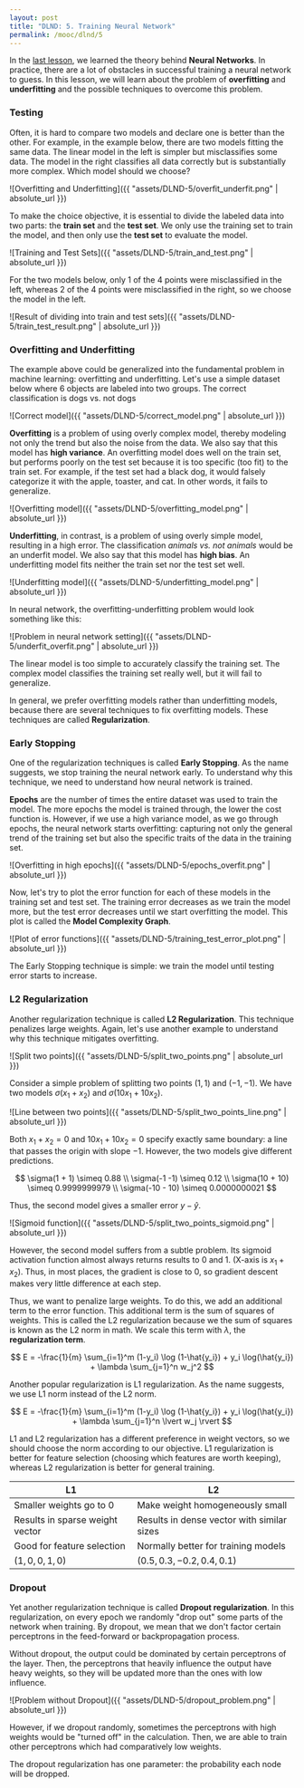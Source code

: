 ```yaml
---
layout: post
title: "DLND: 5. Training Neural Network"
permalink: /mooc/dlnd/5
---
```


In the [last lesson](/mooc/dlnd/3), we learned the theory behind **Neural Networks**. In practice, there are a lot of obstacles in successful training a neural network to guess. In this lesson, we will learn about the problem of **overfitting** and **underfitting** and the possible techniques to overcome this problem.

### Testing

Often, it is hard to compare two models and declare one is better than the other. For example, in the example below, there are two models fitting the same data. The linear model in the left is simpler but misclassifies some data. The model in the right classifies all data correctly but is substantially more complex. Which model should we choose?

![Overfitting and Underfitting]({{ "assets/DLND-5/overfit_underfit.png" | absolute_url }})

To make the choice objective, it is essential to divide the labeled data into two parts: the **train set** and the **test set**. We only use the training set to train the model, and then only use the **test set** to evaluate the model.

![Training and Test Sets]({{ "assets/DLND-5/train_and_test.png" | absolute_url }})

For the two models below, only 1 of the 4 points were misclassified in the left, whereas 2 of the 4 points were misclassified in the right, so we choose the model in the left.

![Result of dividing into train and test sets]({{ "assets/DLND-5/train_test_result.png" | absolute_url }})

### Overfitting and Underfitting

The example above could be generalized into the fundamental problem in machine learning: overfitting and underfitting. Let's use a simple dataset below where 6 objects are labeled into two groups. The correct classification is dogs vs. not dogs

![Correct model]({{ "assets/DLND-5/correct_model.png" | absolute_url }})

**Overfitting** is a problem of using overly complex model, thereby modeling not only the trend but also the noise from the data. We also say that this model has **high variance**. An overfitting model does well on the train set, but performs poorly on the test set because it is too specific (too fit) to the train set.  For example, if the test set had a black dog, it would falsely categorize it with the apple, toaster, and cat. In other words, it fails to generalize.

![Overfitting model]({{ "assets/DLND-5/overfitting_model.png" | absolute_url }})

 **Underfitting**, in contrast, is a problem of using overly simple model, resulting in a high error.  The classification *animals vs. not animals* would be an underfit model. We also say that this model has **high bias**. An underfitting model fits neither the train set nor the test set well.

![Underfitting model]({{ "assets/DLND-5/underfitting_model.png" | absolute_url }})

In neural network, the overfitting-underfitting problem would look something like this:

![Problem in neural network setting]({{ "assets/DLND-5/underfit_overfit.png" | absolute_url }})

The linear model is too simple to accurately classify the training set. The complex model classifies the training set really well, but it will fail to generalize.

In general, we prefer overfitting models rather than underfitting models, because there are several techniques to fix overfitting models. These techniques are called **Regularization**.

### Early Stopping

One of the regularization techniques is called **Early Stopping**. As the name suggests, we stop training the neural network early. To understand why this technique, we need to understand how neural network is trained.

**Epochs** are the number of times the entire dataset was used to train the model. The more epochs the model is trained through, the lower the cost function is. However, if we use a high variance model, as we go through epochs, the neural network starts overfitting: capturing not only the general trend of the training set but also the specific traits of the data in the training set.

![Overfitting in high epochs]({{ "assets/DLND-5/epochs_overfit.png" | absolute_url }})

Now, let's try to plot the error function for each of these models in the training set and test set. The training error decreases as we train the model more, but the test error decreases until we start overfitting the model. This plot is called the **Model Complexity Graph**.

![Plot of error functions]({{ "assets/DLND-5/training_test_error_plot.png" | absolute_url }})

The Early Stopping technique is simple: we train the model until testing error starts to increase.

### L2 Regularization

Another regularization technique is called **L2 Regularization**. This technique penalizes large weights. Again, let's use another example to understand why this technique mitigates overfitting.

![Split two points]({{ "assets/DLND-5/split_two_points.png" | absolute_url }})

Consider a simple problem of splitting two points $(1, 1)$ and $(-1, -1)$. We have two models $\sigma(x_1 + x_2)$ and $\sigma(10x_1 + 10x_2)$.

![Line between two points]({{ "assets/DLND-5/split_two_points_line.png" | absolute_url }})

Both $x_1 + x_2 = 0$ and $10x_1 + 10x_2 = 0$ specify exactly same boundary: a line that passes the origin with slope $-1$. However, the two models give different predictions.

$$
\sigma(1 + 1) \simeq 0.88 \\
\sigma(-1 -1) \simeq 0.12 \\
\sigma(10 + 10) \simeq 0.9999999979 \\
\sigma(-10 - 10) \simeq 0.0000000021
$$

Thus, the second model gives a smaller error $y - \hat{y}$.

![Sigmoid function]({{ "assets/DLND-5/split_two_points_sigmoid.png" | absolute_url }})

However, the second model suffers from a subtle problem. Its sigmoid activation function almost always returns results to 0 and 1. (X-axis is $x_1 + x_2$). Thus, in most places, the gradient is close to 0, so gradient descent makes very little difference at each step.

Thus, we want to penalize large weights. To do this, we add an additional term to the error function. This additional term is the sum of squares of weights. This is called the L2 regularization because we the sum of squares is known as the L2 norm in math. We scale this term with $\lambda$, the **regularization term**.

$$
E = -\frac{1}{m} \sum_{i=1}^m (1-y_i) \log (1-\hat{y_i}) + y_i \log(\hat{y_i}) + \lambda \sum_{j=1}^n w_j^2
$$

Another popular regularization is L1 regularization. As the name suggests, we use L1 norm instead of the L2 norm.

$$
E = -\frac{1}{m} \sum_{i=1}^m (1-y_i) \log (1-\hat{y_i}) + y_i \log(\hat{y_i}) + \lambda \sum_{j=1}^n \lvert w_j \rvert
$$

L1 and L2 regularization has a different preference in weight vectors, so we should choose the norm according to our objective. L1 regularization is better for feature selection (choosing which features are worth keeping), whereas L2 regularization is better for general training.

| L1                              | L2                                         |
| ------------------------------- | ------------------------------------------ |
| Smaller weights go to $0$       | Make weight homogeneously small            |
| Results in sparse weight vector | Results in dense vector with similar sizes |
| Good for feature selection      | Normally better for training models        |
| $(1, 0, 0, 1, 0)$               | $(0.5, 0.3, -0.2, 0.4, 0.1)$               |



### Dropout

Yet another regularization technique is called **Dropout regularization**. In this regularization, on every epoch we randomly "drop out" some parts of the network when training. By dropout, we mean that we don't factor certain perceptrons in the feed-forward or backpropagation process.

Without dropout, the output could be dominated by certain perceptrons of the layer. Then, the perceptrons that heavily influence the output have heavy weights, so they will be updated more than the ones with low influence.

![Problem without Dropout]({{ "assets/DLND-5/dropout_problem.png" | absolute_url }})

However, if we dropout randomly, sometimes the perceptrons with high weights would be "turned off" in the calculation. Then, we are able to train other perceptrons which had comparatively low weights.

The dropout regularization has one parameter: the probability each node will be dropped.

